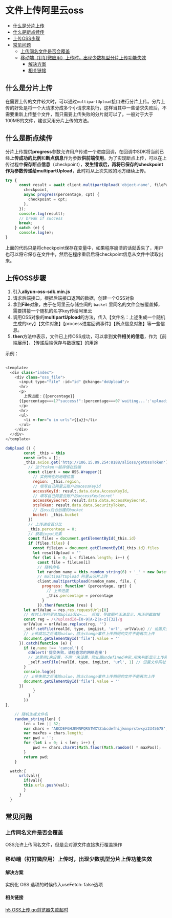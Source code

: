 # 文件上传阿里云oss
<!-- TOC -->

- [什么是分片上传](#什么是分片上传)
- [什么是断点续传](#什么是断点续传)
- [上传OSS步骤](#上传oss步骤)
- [常见问题](#常见问题)
  - [上传同名文件是否会覆盖](#上传同名文件是否会覆盖)
  - [移动端（钉钉微应用）上传时，出现少数机型分片上传功能失效](#移动端钉钉微应用上传时出现少数机型分片上传功能失效)
    - [解决方案](#解决方案)
    - [相关链接](#相关链接)

<!-- /TOC -->
## 什么是分片上传

在需要上传的文件较大时，可以通过`multipartUpload`接口进行分片上传。分片上传的好处是将一个大请求分成多个小请求来执行，这样当其中一些请求失败后，不需要重新上传整个文件，而只需要上传失败的分片就可以了。一般对于大于100MB的文件，建议采用分片上传的方法。

## 什么是断点续传

分片上传提供**progress**参数允许用户传递一个进度回调，在回调中SDK将当前已经**上传成功的比例**和**断点信息**作为参数**供前端使用**。为了实现断点上传，可以在上传过程中**保存断点信息**（checkpoint），**发生错误后，再将已保存的checkpoint作为参数传递给multipartUpload**，此时将从上次失败的地方继续上传。

```js
try {
      const result = await client.multipartUpload('object-name', filePath, {
        checkpoint,
        async progress(percentage, cpt) {
          checkpoint = cpt;
        },
      });
      console.log(result);
      // break if success
      break;
    } catch (e) {
      console.log(e);
}
```

上面的代码只是将checkpoint保存在变量中，如果程序崩溃的话就丢失了，用户也可以将它保存在文件中，然后在程序重启后将checkpoint信息从文件中读取出来。

## 上传OSS步骤

1. 引入**aliyun-oss-sdk.min.js**
2. 请求后端接口，根据后端接口返回的数据，创建一个OSS对象
3. 拿到**File**对象，由于在阿里云存储空间的 `backet` 里同名的文件会被覆盖掉，需要拼接一个随机的名字key传给阿里云
4. 调用OSS对象的**multipartUpload**的方法，传入【文件名：上述生成一个随机生成的key】【文件对象】【process进度回调事件】【断点信息对象】等一些信息。
5. **then**方法中表示，文件已上传OSS成功，可以拿到**文件相关的信息**，作为【前端展示】，【传递后端保存与数据库】的用途

示例：

```js

<template>
  <div class="index">
    <div class="oss_file">
      <input type="file" :id="id" @change="doUpload"/>
      <hr>
      <p>
        上传进度：{{percentage}}
      {{percentage===1?"success!":(percentage===0?'waiting...':'uploading')}}
      </p>
      <hr>
      <ul>
        <li v-for="u in urls">{{u}}</li>
      </ul>
    </div>
  </div>
</template>

doUpload () {
        const _this = this
        const urls = [];
        _this.axios.get('http://106.15.89.254:8188/alioss/getOssToken').then((result) => {
          // 这个token一般存储在后端
          const client = new OSS.Wrapper({
            // 实例所在的地理位置
            region: _this.region,
            // 填写自己阿里云账户的acessKeyId
            accessKeyId: result.data.data.AccessKeyId,
            // 填写自己阿里云账户的accessKeySecret'
            accessKeySecret: result.data.data.AccessKeySecret,
            stsToken: result.data.data.SecurityToken,
            // 在oss后台创建的bucket
            bucket: _this.bucket
          })
          // 上传进度百分比
          _this.percentage = 0;
          // 获取input元素
          const files = document.getElementById(_this.id)
          if (files.files) {
            const fileLen = document.getElementById(_this.id).files
            let resultUpload = ''
            for (let i = 0; i < fileLen.length; i++) {
              const file = fileLen[i]
              // 随机命名
              let random_name = this.random_string(6) + '_' + new Date().getTime() + '.' + file.name.split('.').pop()
              // multipartUpload 阿里云分片上传
              client.multipartUpload(random_name, file, {
                progress: function* (percentage, cpt) {
                  // 上传进度
                  _this.percentage = percentage
                }
              }).then(function (res) {
        let urlValue = res.res.requestUrls[0]
        // 有时上传阿里会加uploadId=。。。 后缀，导致图片无法显示，用正则截取掉
        const reg = /\?uploadId=[0-9|A-Z|a-z]{32}/g
        urlValue = urlValue.replace(reg, '')
        _self.setFile(realId, type, imgList, 'url', urlValue) // 设置文件网址
        // 上传成功之后清除value，防止change事件上传相同的文件不能再次上传
        document.getElementById('file').value = ''
      }).catch(function (e) {
        if (e.name !== 'cancel') {
          ddAlert('提交失败，请检查您的网络连接')
          // 这里用1来设置，不用''来设置，防止跟undefined冲突,用来判断显示上传失败
          _self.setFile(realId, type, imgList, 'url', 1) // 设置文件网址
        }
        console.log(e)
        // 上传失败之后清除value，防止change事件上传相同的文件不能再次上传
        document.getElementById('file').value = ''
      })
            }
          }
        })
},

    // 随机生成文件名
    random_string(len) {
        len = len || 32;
        var chars = 'ABCDEFGHJKMNPQRSTWXYZabcdefhijkmnprstwxyz2345678';
        var maxPos = chars.length;
        var pwd = '';
        for (let i = 0; i < len; i++) {
            pwd += chars.charAt(Math.floor(Math.random() * maxPos));
        }
        return pwd;
    }

  watch:{
      url(val){
        if(val){
        this.urls.push(val);
        }
      }
  }

```

## 常见问题

### 上传同名文件是否会覆盖

OSS允许上传同名文件，但是会对源文件直接执行覆盖操作

### 移动端（钉钉微应用）上传时，出现少数机型分片上传功能失效

#### 解决方案

实例化 OSS 选项的时候传入useFetch: false选项

#### 相关链接

[h5 OSS上传 qq浏览器失败超时](https://www.jianshu.com/p/5f6d09c099b6)
